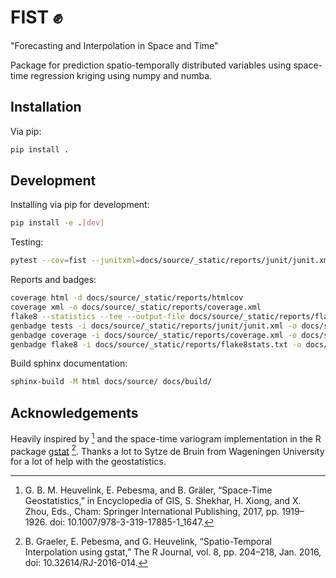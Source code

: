 # FIST ✊

"Forecasting and Interpolation in Space and Time"

Package for prediction spatio-temporally distributed variables using space-time regression kriging using numpy and numba.

## Installation

Via pip:

```sh
pip install .
```

## Development

Installing via pip for development:

```sh
pip install -e .[dev]
```

Testing:

```sh
pytest --cov=fist --junitxml=docs/source/_static/reports/junit/junit.xml --html=docs/source/_static/reports/junit/report.html
```

Reports and badges:
```sh
coverage html -d docs/source/_static/reports/htmlcov
coverage xml -o docs/source/_static/reports/coverage.xml
flake8 --statistics --tee --output-file docs/source/_static/reports/flake8stats.txt
genbadge tests -i docs/source/_static/reports/junit/junit.xml -o docs/source/_static/tests-badge.svg
genbadge coverage -i docs/source/_static/reports/coverage.xml -o docs/source/_static/coverage-badge.svg
genbadge flake8 -i docs/source/_static/reports/flake8stats.txt -o docs/source/_static/flake8-badge.svg
```

Build sphinx documentation:
```sh
sphinx-build -M html docs/source/ docs/build/
```

## Acknowledgements
Heavily inspired by [^1] and the space-time variogram implementation in the R package [gstat](http://r-spatial.github.io/gstat/) [^2]. Thanks a lot to Sytze de Bruin from Wageningen University for a lot of help with the geostatistics.

[^1]: G. B. M. Heuvelink, E. Pebesma, and B. Gräler, “Space-Time Geostatistics,” in Encyclopedia of GIS, S. Shekhar, H. Xiong, and X. Zhou, Eds., Cham: Springer International Publishing, 2017, pp. 1919–1926. doi: 10.1007/978-3-319-17885-1_1647.

[^2]: B. Graeler, E. Pebesma, and G. Heuvelink, “Spatio-Temporal Interpolation using gstat,” The R Journal, vol. 8, pp. 204–218, Jan. 2016, doi: 10.32614/RJ-2016-014.
